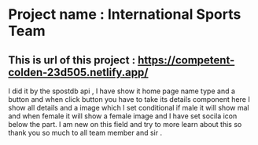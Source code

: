 # Project name : International Sports Team

## This is url of this project : https://competent-colden-23d505.netlify.app/


I did it by the spostdb api , I have show it home page name type and a button and when click button you have to take its details component here I show all details and a image which 
I set conditional if male it will show mal and when female it will show a female image and I have set socila icon below the part.
I am new on this field and try to more learn about this so thank you so much to all team member and sir .
